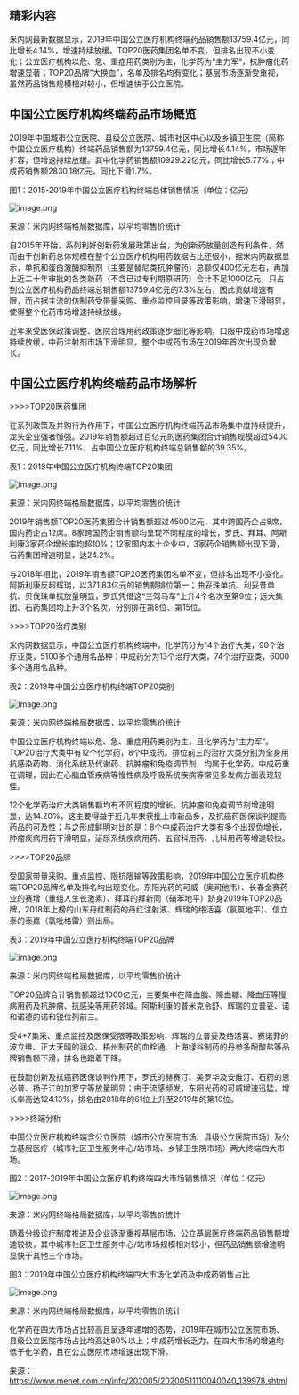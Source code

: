 ## 精彩内容

米内网最新数据显示，2019年中国公立医疗机构终端药品销售额13759.4亿元，同比增长4.14%，增速持续放缓。TOP20医药集团名单不变，但排名出现不小变化；公立医疗机构以危、急、重症用药类别为主，化学药为“主力军”，抗肿瘤化药增速显著；TOP20品牌“大换血”，名单及排名均有变化；基层市场逐渐受重视，虽然药品销售规模相对较小，但增速快于公立医院。

## 中国公立医疗机构终端药品市场概览

2019年中国城市公立医院、县级公立医院、城市社区中心以及乡镇卫生院（简称中国公立医疗机构）终端药品销售额为13759.4亿元，同比增长4.14%，市场逐年扩容，但增速持续放缓。其中化学药销售额10929.22亿元，同比增长5.77%；中成药销售额2830.18亿元，同比下滑1.7%。

图1：2015-2019年中国公立医疗机构终端总体销售情况（单位：亿元）

![image.png](images/6372479156860792094579257.png)

来源：米内网终端格局数据库，以平均零售价统计

自2015年开始，系列利好创新药发展政策出台，为创新药放量创造有利条件，然而由于创新药总体规模在整个公立医疗机构用药数据占比还很小，据米内网数据显示，单抗和蛋白激酶抑制剂（主要是替尼类抗肿瘤药）总额仅400亿元左右，再加上近二十年审批的各类新药（不含已过专利期原研药）合计不足1000亿元，只占到公立医疗机构药品终端总销售额13759.4亿元的7.3%左右，因此贡献增速有限，而占据主流的仿制药受带量采购、重点监控目录等政策影响，增速下滑明显，使得整个化药市场增速持续放缓。

近年来受医保政策调整、医院合理用药政策逐步细化等影响，口服中成药市场增速持续放缓，中药注射剂市场下滑明显，整个中成药市场在2019年首次出现负增长。

## 中国公立医疗机构终端药品市场解析

\>>>>TOP20医药集团

在系列政策及并购行为作用下，中国公立医疗机构终端药品市场集中度持续提升，龙头企业强者恒强。2019年销售额超过百亿元的医药集团合计销售规模超过5400亿元，同比增长7.11%，占中国公立医疗机构终端总销售额的39.35%。

表1：2019年中国公立医疗机构终端TOP20集团

![image.png](images/6372479158737475397782099.png)

来源：米内网终端格局数据库，以平均零售价统计

2019年销售额TOP20医药集团合计销售额超过4500亿元，其中跨国药企占8席，国内药企占12席。8家跨国药企销售额均呈现不同程度的增长，罗氏、拜耳、阿斯利康3家药企增长率均超10%；12家国内本土企业中，3家药企销售额出现下滑，石药集团增速明显，达24.2%。

与2018年相比，2019年销售额TOP20医药集团名单不变，但排名出现不小变化。阿斯利康反超辉瑞，以371.83亿元的销售额排位第一；曲妥珠单抗、利妥昔单抗、贝伐珠单抗放量明显，罗氏凭借这“三驾马车”上升4个名次至第9位；远大集团、石药集团均上升3个名次，分别排在第8位、第15位。

\>>>>TOP20治疗类别

米内网数据显示，中国公立医疗机构终端中，化学药分为14个治疗大类，90个治疗亚类，5100多个通用名品种；中成药分为13个治疗大类，74个治疗亚类，6000多个通用名品种。

表2：2019年中国公立医疗机构终端TOP20类别

![image.png](images/6372479159837277324484548.png)

来源：米内网终端格局数据库，以平均零售价统计

中国公立医疗机构终端以危、急、重症用药类别为主，且化学药为“主力军”。TOP20治疗大类中有12个化学药，8个中成药。排位前三的治疗大类分别为全身用抗感染药物、消化系统及代谢药、抗肿瘤和免疫调节剂，均属于化学药。中成药重在调理，因此在心脑血管疾病等慢性病及呼吸系统疾病等常见多发病方面表现较佳。

12个化学药治疗大类销售额均有不同程度的增长，抗肿瘤和免疫调节剂增速明显，达14.20%，这主要得益于近几年来获批上市新品多，及抗癌药医保谈判提高药品的可及性；与之形成鲜明对比的是：8个中成药治疗大类有多个出现负增长，肿瘤疾病用药下滑明显，泌尿系统疾病用药、五官科用药、儿科用药等增速较快。

\>>>>TOP20品牌

受国家带量采购、重点监控、限抗限输等政策影响，2019年中国公立医疗机构终端TOP20品牌名单及排名均出现变化。东阳光药的可威（奥司他韦）、长春金赛药业的赛增（重组人生长激素）、拜耳的拜新同（硝苯地平）跻身2019年TOP20品牌，2018年上榜的山东丹红制药的丹红注射液、辉瑞的络活喜（氨氯地平）、信立泰的泰嘉（氯吡格雷）则出局。

表3：2019年中国公立医疗机构终端TOP20品牌

![image.png](images/6372479161113359561509458.png)

来源：米内网终端格局数据库，以平均零售价统计

TOP20品牌合计销售额超过1000亿元，主要集中在降血脂、降血糖、降血压等慢病用药及抗肿瘤、抗感染等用药领域。阿斯利康的普米克令舒、辉瑞的立普妥、诺和诺德的诺和锐位列前三。

受4+7集采、重点监控及医保受限等政策影响，辉瑞的立普妥及络活喜、赛诺菲的波立维、正大天晴的润众、梧州制药的血栓通、上海绿谷制药的丹参多酚酸盐等品牌销售额下滑，排名也跟着下降。

在鼓励创新及抗癌药医保谈判作用下，罗氏的赫赛汀、美罗华及安维汀、石药的恩必普、扬子江的加罗宁等放量明显；由于流感频发，东阳光药的可威增速迅猛，增长率高达124.13%，排名由2018年的61位上升至2019年的第10位。

\>>>>终端分析

中国公立医疗机构终端含公立医院（城市公立医院市场、县级公立医院市场）及公立基层医疗（城市社区卫生服务中心/站市场、乡镇卫生院市场）两大终端四大市场。

图2：2017-2019年中国公立医疗机构终端四大市场销售情况（单位：亿元）

![image.png](images/6372479162545442087385778.png)

来源：米内网终端格局数据库，以平均零售价统计

随着分级诊疗制度推进及企业逐渐重视基层市场，公立基层医疗终端药品销售额增速较快，其中城市社区卫生服务中心/站市场规模相对较小，但药品销售额增速明显快于其他三个市场。

图3：2019年中国公立医疗机构终端四大市场化学药及中成药销售占比

![image.png](images/6372479163517323782450436.png)

来源：米内网终端格局数据库，以平均零售价统计

化学药在四大市场占比较高且呈逐年递增的态势，2019年在城市公立医院市场、县级公立医院市场占比均高达80%以上；中成药增长乏力，在四大市场的增速均低于化学药，且在公立医院市场增速出现下滑。



来源： https://www.menet.com.cn/info/202005/20200511110040040_139978.shtml